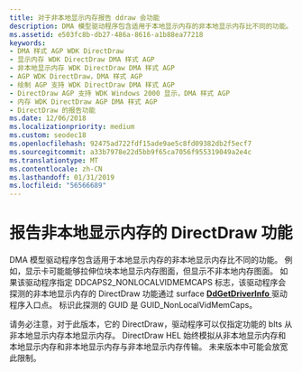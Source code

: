 ```yaml
---
title: 对于非本地显示内存报告 ddraw 会功能
description: DMA 模型驱动程序包含适用于本地显示内存的非本地显示内存比不同的功能。
ms.assetid: e503fc8b-db27-486a-8616-a1b88ea77218
keywords:
- DMA 样式 AGP WDK DirectDraw
- 显示内存 WDK DirectDraw DMA 样式 AGP
- 非本地显示内存 WDK DirectDraw DMA 样式 AGP
- AGP WDK DirectDraw，DMA 样式 AGP
- 绘制 AGP 支持 WDK DirectDraw DMA 样式 AGP
- DirectDraw AGP 支持 WDK Windows 2000 显示，DMA 样式 AGP
- 内存 WDK DirectDraw AGP DMA 样式 AGP
- DirectDraw 的报告功能
ms.date: 12/06/2018
ms.localizationpriority: medium
ms.custom: seodec18
ms.openlocfilehash: 92475ad722fdf15ade9ae5c8fd09382db2f5ecf7
ms.sourcegitcommit: a33b7978e22d5bb9f65ca7056f955319049a2e4c
ms.translationtype: MT
ms.contentlocale: zh-CN
ms.lasthandoff: 01/31/2019
ms.locfileid: "56566689"
---
```

# <a name="reporting-directdraw-capabilities-for-nonlocal-display-memory"></a>报告非本地显示内存的 DirectDraw 功能

DMA 模型驱动程序包含适用于本地显示内存的非本地显示内存比不同的功能。 例如，显示卡可能能够拉伸位块本地显示内存图面，但显示不非本地内存图面。 如果该驱动程序指定 DDCAPS2\_NONLOCALVIDMEMCAPS 标志，该驱动程序会探测的非本地显示内存的 DirectDraw 功能通过 surface [ **DdGetDriverInfo** ](https://msdn.microsoft.com/library/windows/hardware/ff549404)驱动程序入口点。 标识此探测的 GUID 是 GUID\_NonLocalVidMemCaps。

请务必注意，对于此版本，它的 DirectDraw，驱动程序可以仅指定功能的 blts 从非本地显示内存本地显示内存。 DirectDraw HEL 始终模拟从非本地显示内存和本地显示内存和非本地显示内存与非本地显示内存传输。 未来版本中可能会放宽此限制。

 

 





